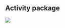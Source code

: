 ## Activity package
![](https://www.plantuml.com/plantuml/png/VLBDJiCm3BxdAQmUaNROTU8mDBGRrSJW0RpCJ159Kr87QOAzEwb2qk9A7FtzVFwSTZim1exEgXxrEru8zkYClNuf06rn6E11uvcSqJiVmq3gfeeoCMm-3K_QYi080RJeQ0D73gQx9E2cO5BurKf60zIWP-g9JP9ICLJgjJCVSO9daVVVANFfb1APK9EFgQQb_sy0E0IZQU_34xaJXGsyMO_yXsczvCRBbyNWBfLfsaOiLY0QGhDkidQzq8xjyJHmGCs_PnpmwgZZbsjFuhGw7YWyuhWeu_EF8kopAJzUJP9C2KtKijC-TkVyW7dUHSine9qAzZvmdLfV3SMQTnIVmBDTWlCK-UiLvgQsr9sZipy0)

